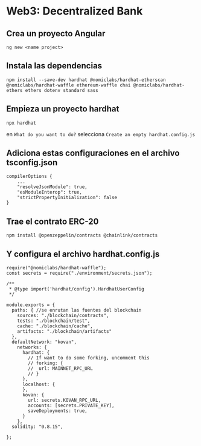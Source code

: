 # Web3: Decentralized Bank

Crea un proyecto Angular
---
```
ng new <name project>
```
Instala las dependencias
---
```
npm install --save-dev hardhat @nomiclabs/hardhat-etherscan @nomiclabs/hardhat-waffle ethereum-waffle chai @nomiclabs/hardhat-ethers ethers dotenv standard sass
```
Empieza un proyecto hardhat
---
```
npx hardhat 
```
en `What do you want to do?` selecciona `Create an empty hardhat.config.js`

Adiciona estas configuraciones en el archivo tsconfig.json
---

```
compilerOptions {
    ...
    "resolveJsonModule": true, 
    "esModuleInterop": true,
    "strictPropertyInitialization": false
}

```

Trae el contrato ERC-20 
---

```
npm install @openzeppelin/contracts @chainlink/contracts
```

Y configura el archivo hardhat.config.js
---

````
require("@nomiclabs/hardhat-waffle");
const secrets = require("./environment/secrets.json");

/**
 * @type import('hardhat/config').HardhatUserConfig
 */

module.exports = {
  paths: { //se enrutan las fuentes del blockchain
    sources: "./blockchain/contracts",
    tests: "./blockchain/test",
    cache: "./blockchain/cache",
    artifacts: "./blockchain/artifacts"
  },
  defaultNetwork: "kovan",
    networks: {
      hardhat: {
        // If want to do some forking, uncomment this
        // forking: {
        //  url: MAINNET_RPC_URL
        // }
      },
      localhost: {
      },
      kovan: {
        url: secrets.KOVAN_RPC_URL,
        accounts: [secrets.PRIVATE_KEY],
        saveDeployments: true,
      }
    },
  solidity: "0.8.15",
  
};
````
